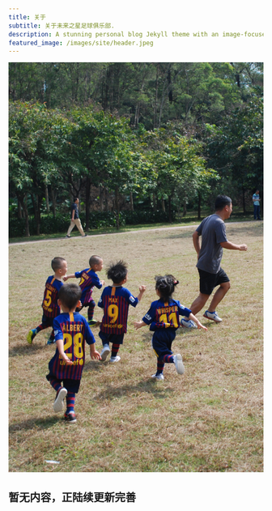 ```yaml
---
title: 关于
subtitle: 关于未来之星足球俱乐部.
description: A stunning personal blog Jekyll theme with an image-focused design.
featured_image: /images/site/header.jpeg
---
```


![](/images/site/header.jpeg)

## 暂无内容，正陆续更新完善  